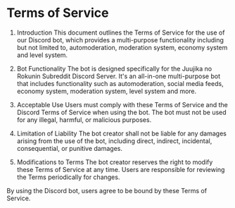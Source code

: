 # Terms of Service

1. Introduction
   This document outlines the Terms of Service for the use of our Discord bot, which provides a multi-purpose functionality including but not limited to, automoderation, moderation system, economy system and level system.

2. Bot Functionality
   The bot is designed specifically for the Juujika no Rokunin Subreddit Discord Server. It's an all-in-one multi-purpose bot that includes functionality such as automoderation, social media feeds, economy system, moderation system, level system and more.

3. Acceptable Use
   Users must comply with these Terms of Service and the Discord Terms of Service when using the bot. The bot must not be used for any illegal, harmful, or malicious purposes.

4. Limitation of Liability
   The bot creator shall not be liable for any damages arising from the use of the bot, including direct, indirect, incidental, consequential, or punitive damages.

5. Modifications to Terms
   The bot creator reserves the right to modify these Terms of Service at any time. Users are responsible for reviewing the Terms periodically for changes.

By using the Discord bot, users agree to be bound by these Terms of Service.
